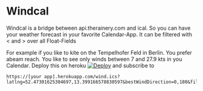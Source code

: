 # Windcal

Windcal is a bridge between api.therainery.com and ical. 
So you can have your weather forecast in your favorite Calendar-App. It can be filtered with < and > over all Float-Fields

For example if you like to kite on the Tempelhofer Feld in Berlin. You prefer abeam reach. 
You like to see only winds between 7 and 27.9 kts in you Calendar. 
Deploy this on heroku [![Deploy](https://www.herokucdn.com/deploy/button.svg)](https://heroku.com/deploy) and subscribe to 
```
https://[your app].herokuapp.com/wind.ics?latlng=52.47301625304697,13.399166578830597&bestWindDirection=0,180&filter=wind%3E6.9,wind%3C28
```

